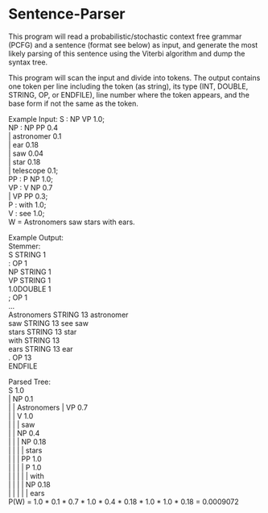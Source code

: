 # Sentence-Parser

This program will read a probabilistic/stochastic context free grammar (PCFG) and a sentence (format see below) as input, and generate the most likely parsing of this sentence using the Viterbi algorithm and dump the syntax tree.

This program will scan the input and divide into tokens. The output contains one token per line including the token (as string), its type (INT, DOUBLE, STRING, OP, or ENDFILE), line number where the token appears, and the base form if not the same as the token.

Example Input:
S : NP VP 1.0;  
NP : NP PP 0.4  
| astronomer 0.1   
| ear 0.18  
| saw 0.04  
| star 0.18  
| telescope 0.1;   
PP : P NP 1.0;  
VP : V NP 0.7  
| VP PP 0.3;   
P : with 1.0;  
V : see 1.0;  
W = Astronomers saw stars with ears.  

Example Output:  
Stemmer:  
S STRING 1  
: OP 1  
NP STRING 1  
VP STRING 1  
1.0DOUBLE 1  
; OP 1  
...  
Astronomers STRING 13 astronomer   
saw STRING 13 see saw  
stars STRING 13 star  
with STRING 13  
ears STRING 13 ear  
. OP 13  
ENDFILE  

Parsed Tree:  
S 1.0  
| NP 0.1  
| | Astronomers | VP 0.7  
| | V 1.0  
| | | saw  
| | NP 0.4  
| | | NP 0.18  
| | | | stars  
| | | PP 1.0  
| | | | P 1.0  
| | | | | with  
| | | | NP 0.18  
| | | | | ears  
P(W) = 1.0 * 0.1 * 0.7 * 1.0 * 0.4 * 0.18 * 1.0 * 1.0 * 0.18 = 0.0009072  
